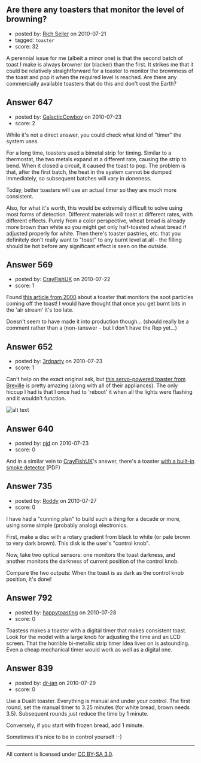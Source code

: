 ## Are there any toasters that monitor the level of browning?

- posted by: [Rich Seller](https://stackexchange.com/users/-1/68-rich-seller) on 2010-07-21
- tagged: `toaster`
- score: 32

<p>A perennial issue for me (albeit a minor one) is that the second batch of toast I make is always browner (or blacker) than the first. It strikes me that it could be relatively straightforward for a toaster to monitor the brownness of the toast and pop it when the required level is reached. Are there any commercially available toasters that do this and don't cost the Earth?</p>



## Answer 647

- posted by: [GalacticCowboy](https://stackexchange.com/users/-1/18-galacticcowboy) on 2010-07-23
- score: 2

<p>While it's not a direct answer, you could check what kind of "timer" the system uses.</p>

<p>For a long time, toasters used a bimetal strip for timing.  Similar to a thermostat, the two metals expand at a different rate, causing the strip to bend.  When it closed a circuit, it caused the toast to pop.  The problem is that, after the first batch, the heat in the system cannot be dumped immediately, so subsequent batches will vary in doneness.</p>

<p>Today, better toasters will use an actual timer so they are much more consistent.</p>

<p>Also, for what it's worth, this would be extremely difficult to solve using most forms of detection.  Different materials will toast at different rates, with different effects.  Purely from a color perspective, wheat bread is already more brown than white so you might get only half-toasted wheat bread if adjusted properly for white.  Then there's toaster pastries, etc. that you definitely don't really want to "toast" to any burnt level at all - the filling should be hot before any significant effect is seen on the outside.</p>



## Answer 569

- posted by: [CrayFishUK](https://stackexchange.com/users/-1/282-crayfishuk) on 2010-07-22
- score: 1

<p>Found <a href="http://www.cambridgeconsultants.com/news_pr26.html" rel="nofollow">this article from 2000</a> about a toaster that monitors the soot particles coming off the toast! I would have thought that once you get burnt bits in the 'air stream' it's too late.</p>

<p>Doesn't seem to have made it into production though...  (should really be a comment rather than a (non-)answer - but I don't have the Rep yet...)</p>



## Answer 652

- posted by: [3rdparty](https://stackexchange.com/users/-1/111-3rdparty) on 2010-07-23
- score: 1

<p>Can't help on the exact original ask, but <a href="http://www.brevilleusa.com/toasting/die-cast-2-slice-smart-toastertm.html" rel="nofollow">this servo-powered toaster from Breville</a> is pretty amazing (along with all of their appliances).  The only hiccup I had is that I once had to 'reboot' it when all the lights were flashing and it wouldn't function.</p>

<p><img src="http://www.goodhousekeeping.com/cm/goodhousekeeping/images/breville-smart-toaster-fb.jpg" alt="alt text"></p>



## Answer 640

- posted by: [njd](https://stackexchange.com/users/-1/201-njd) on 2010-07-23
- score: 0

<p>And in a similar vein to <a href="http://gadgets.stackexchange.com/users/282/crayfishuk" rel="nofollow">CrayFishUK</a>'s answer, there's a toaster <a href="http://www.decc.gov.uk/assets/decc/what%20we%20do/uk%20energy%20supply/energy%20mix/nuclear/radioactivity/safetytoaster-justification.pdf" rel="nofollow">with a built-in smoke detector</a> (PDF)</p>



## Answer 735

- posted by: [Roddy](https://stackexchange.com/users/-1/249-roddy) on 2010-07-27
- score: 0

<p>I have had a "cunning plan" to build such a thing for a decade or more, using some simple (probably analog) electronics.</p>

<p>First, make a disc with a rotary gradient from black to white (or pale brown to very dark brown). This disk is the user's "control knob".</p>

<p>Now, take two optical sensors: one monitors the toast darkness, and another monitors the darkness of current position of the control knob. </p>

<p>Compare the two outputs: When the toast is as dark as the control knob position, it's done!</p>



## Answer 792

- posted by: [happytoasting](https://stackexchange.com/users/-1/476-happytoasting) on 2010-07-28
- score: 0

<p>Toastess makes a toaster with a digital timer that makes consistent toast.  Look for the model with a large knob for adjusting the time and an LCD screen.  That the horrible bi-metallic strip timer idea lives on is astounding.  Even a cheap mechanical timer would work as well as a digital one. </p>



## Answer 839

- posted by: [dr-jan](https://stackexchange.com/users/-1/498-dr-jan) on 2010-07-29
- score: 0

<p>Use a Dualit toaster. Everything is manual and under your control. The first round, set the manual timer to 3.25 minutes (for white bread, brown needs 3.5). Subsequent rounds just reduce the time by 1 minute.</p>

<p>Conversely, if you start with frozen bread, add 1 minute.</p>

<p>Sometimes it's nice to be in control yourself :-)</p>




---

All content is licensed under [CC BY-SA 3.0](https://creativecommons.org/licenses/by-sa/3.0/).
